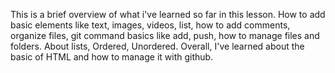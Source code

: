 This is a brief overview of what i've learned so far in this lesson.
How to add basic elements like text, images, videos, list, how to add comments, organize files, git command basics like add, push, how to manage files and folders.
About lists, Ordered, Unordered. 
Overall, I've learned about the basic of HTML and how to manage it with github.